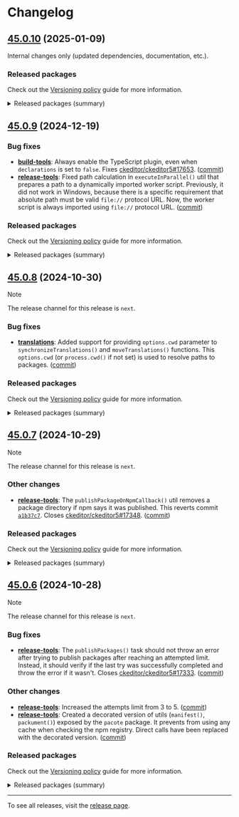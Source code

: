 Changelog
=========

## [45.0.10](https://github.com/ckeditor/ckeditor5-dev/compare/v45.0.9...v45.0.10) (2025-01-09)

Internal changes only (updated dependencies, documentation, etc.).

### Released packages

Check out the [Versioning policy](https://ckeditor.com/docs/ckeditor5/latest/framework/guides/support/versioning-policy.html) guide for more information.

<details>
<summary>Released packages (summary)</summary>

Other releases:

* [@ckeditor/ckeditor5-dev-build-tools](https://www.npmjs.com/package/@ckeditor/ckeditor5-dev-build-tools/v/45.0.10): v45.0.9 => v45.0.10
* [@ckeditor/ckeditor5-dev-bump-year](https://www.npmjs.com/package/@ckeditor/ckeditor5-dev-bump-year/v/45.0.10): v45.0.9 => v45.0.10
* [@ckeditor/ckeditor5-dev-ci](https://www.npmjs.com/package/@ckeditor/ckeditor5-dev-ci/v/45.0.10): v45.0.9 => v45.0.10
* [@ckeditor/ckeditor5-dev-dependency-checker](https://www.npmjs.com/package/@ckeditor/ckeditor5-dev-dependency-checker/v/45.0.10): v45.0.9 => v45.0.10
* [@ckeditor/ckeditor5-dev-docs](https://www.npmjs.com/package/@ckeditor/ckeditor5-dev-docs/v/45.0.10): v45.0.9 => v45.0.10
* [@ckeditor/ckeditor5-dev-release-tools](https://www.npmjs.com/package/@ckeditor/ckeditor5-dev-release-tools/v/45.0.10): v45.0.9 => v45.0.10
* [@ckeditor/ckeditor5-dev-stale-bot](https://www.npmjs.com/package/@ckeditor/ckeditor5-dev-stale-bot/v/45.0.10): v45.0.9 => v45.0.10
* [@ckeditor/ckeditor5-dev-tests](https://www.npmjs.com/package/@ckeditor/ckeditor5-dev-tests/v/45.0.10): v45.0.9 => v45.0.10
* [@ckeditor/ckeditor5-dev-translations](https://www.npmjs.com/package/@ckeditor/ckeditor5-dev-translations/v/45.0.10): v45.0.9 => v45.0.10
* [@ckeditor/ckeditor5-dev-utils](https://www.npmjs.com/package/@ckeditor/ckeditor5-dev-utils/v/45.0.10): v45.0.9 => v45.0.10
* [@ckeditor/ckeditor5-dev-web-crawler](https://www.npmjs.com/package/@ckeditor/ckeditor5-dev-web-crawler/v/45.0.10): v45.0.9 => v45.0.10
* [@ckeditor/typedoc-plugins](https://www.npmjs.com/package/@ckeditor/typedoc-plugins/v/45.0.10): v45.0.9 => v45.0.10
</details>


## [45.0.9](https://github.com/ckeditor/ckeditor5-dev/compare/v45.0.8...v45.0.9) (2024-12-19)

### Bug fixes

* **[build-tools](https://www.npmjs.com/package/@ckeditor/ckeditor5-dev-build-tools)**: Always enable the TypeScript plugin, even when `declarations` is set to `false`. Fixes [ckeditor/ckeditor5#17653](https://github.com/ckeditor/ckeditor5/issues/17653). ([commit](https://github.com/ckeditor/ckeditor5-dev/commit/86f5db1b6aeb3c0e21276df104d4a4c5ee493053))
* **[release-tools](https://www.npmjs.com/package/@ckeditor/ckeditor5-dev-release-tools)**: Fixed path calculation in `executeInParallel()` util that prepares a path to a dynamically imported worker script. Previously, it did not work in Windows, because there is a specific requirement that absolute path must be valid `file://` protocol URL. Now, the worker script is always imported using `file://` protocol URL. ([commit](https://github.com/ckeditor/ckeditor5-dev/commit/3bbf3f4849d91b8613283ebd56ea966501215de1))

### Released packages

Check out the [Versioning policy](https://ckeditor.com/docs/ckeditor5/latest/framework/guides/support/versioning-policy.html) guide for more information.

<details>
<summary>Released packages (summary)</summary>

Other releases:

* [@ckeditor/ckeditor5-dev-build-tools](https://www.npmjs.com/package/@ckeditor/ckeditor5-dev-build-tools/v/45.0.9): v45.0.8 => v45.0.9
* [@ckeditor/ckeditor5-dev-bump-year](https://www.npmjs.com/package/@ckeditor/ckeditor5-dev-bump-year/v/45.0.9): v45.0.8 => v45.0.9
* [@ckeditor/ckeditor5-dev-ci](https://www.npmjs.com/package/@ckeditor/ckeditor5-dev-ci/v/45.0.9): v45.0.8 => v45.0.9
* [@ckeditor/ckeditor5-dev-dependency-checker](https://www.npmjs.com/package/@ckeditor/ckeditor5-dev-dependency-checker/v/45.0.9): v45.0.8 => v45.0.9
* [@ckeditor/ckeditor5-dev-docs](https://www.npmjs.com/package/@ckeditor/ckeditor5-dev-docs/v/45.0.9): v45.0.8 => v45.0.9
* [@ckeditor/ckeditor5-dev-release-tools](https://www.npmjs.com/package/@ckeditor/ckeditor5-dev-release-tools/v/45.0.9): v45.0.8 => v45.0.9
* [@ckeditor/ckeditor5-dev-stale-bot](https://www.npmjs.com/package/@ckeditor/ckeditor5-dev-stale-bot/v/45.0.9): v45.0.8 => v45.0.9
* [@ckeditor/ckeditor5-dev-tests](https://www.npmjs.com/package/@ckeditor/ckeditor5-dev-tests/v/45.0.9): v45.0.8 => v45.0.9
* [@ckeditor/ckeditor5-dev-translations](https://www.npmjs.com/package/@ckeditor/ckeditor5-dev-translations/v/45.0.9): v45.0.8 => v45.0.9
* [@ckeditor/ckeditor5-dev-utils](https://www.npmjs.com/package/@ckeditor/ckeditor5-dev-utils/v/45.0.9): v45.0.8 => v45.0.9
* [@ckeditor/ckeditor5-dev-web-crawler](https://www.npmjs.com/package/@ckeditor/ckeditor5-dev-web-crawler/v/45.0.9): v45.0.8 => v45.0.9
* [@ckeditor/typedoc-plugins](https://www.npmjs.com/package/@ckeditor/typedoc-plugins/v/45.0.9): v45.0.8 => v45.0.9
</details>


## [45.0.8](https://github.com/ckeditor/ckeditor5-dev/compare/v45.0.7...v45.0.8) (2024-10-30)

> [!NOTE]
> The release channel for this release is `next`.

### Bug fixes

* **[translations](https://www.npmjs.com/package/@ckeditor/ckeditor5-dev-translations)**: Added support for providing `options.cwd` parameter to `synchronizeTranslations()` and `moveTranslations()` functions. This `options.cwd` (or `process.cwd()` if not set) is used to resolve paths to packages. ([commit](https://github.com/ckeditor/ckeditor5-dev/commit/37c389ce204b1bd571d085ade3809819b2a12307))

### Released packages

Check out the [Versioning policy](https://ckeditor.com/docs/ckeditor5/latest/framework/guides/support/versioning-policy.html) guide for more information.

<details>
<summary>Released packages (summary)</summary>

Other releases:

* [@ckeditor/ckeditor5-dev-build-tools](https://www.npmjs.com/package/@ckeditor/ckeditor5-dev-build-tools/v/45.0.8): v45.0.7 => v45.0.8
* [@ckeditor/ckeditor5-dev-bump-year](https://www.npmjs.com/package/@ckeditor/ckeditor5-dev-bump-year/v/45.0.8): v45.0.7 => v45.0.8
* [@ckeditor/ckeditor5-dev-ci](https://www.npmjs.com/package/@ckeditor/ckeditor5-dev-ci/v/45.0.8): v45.0.7 => v45.0.8
* [@ckeditor/ckeditor5-dev-dependency-checker](https://www.npmjs.com/package/@ckeditor/ckeditor5-dev-dependency-checker/v/45.0.8): v45.0.7 => v45.0.8
* [@ckeditor/ckeditor5-dev-docs](https://www.npmjs.com/package/@ckeditor/ckeditor5-dev-docs/v/45.0.8): v45.0.7 => v45.0.8
* [@ckeditor/ckeditor5-dev-release-tools](https://www.npmjs.com/package/@ckeditor/ckeditor5-dev-release-tools/v/45.0.8): v45.0.7 => v45.0.8
* [@ckeditor/ckeditor5-dev-stale-bot](https://www.npmjs.com/package/@ckeditor/ckeditor5-dev-stale-bot/v/45.0.8): v45.0.7 => v45.0.8
* [@ckeditor/ckeditor5-dev-tests](https://www.npmjs.com/package/@ckeditor/ckeditor5-dev-tests/v/45.0.8): v45.0.7 => v45.0.8
* [@ckeditor/ckeditor5-dev-translations](https://www.npmjs.com/package/@ckeditor/ckeditor5-dev-translations/v/45.0.8): v45.0.7 => v45.0.8
* [@ckeditor/ckeditor5-dev-utils](https://www.npmjs.com/package/@ckeditor/ckeditor5-dev-utils/v/45.0.8): v45.0.7 => v45.0.8
* [@ckeditor/ckeditor5-dev-web-crawler](https://www.npmjs.com/package/@ckeditor/ckeditor5-dev-web-crawler/v/45.0.8): v45.0.7 => v45.0.8
* [@ckeditor/typedoc-plugins](https://www.npmjs.com/package/@ckeditor/typedoc-plugins/v/45.0.8): v45.0.7 => v45.0.8
</details>


## [45.0.7](https://github.com/ckeditor/ckeditor5-dev/compare/v45.0.6...v45.0.7) (2024-10-29)

> [!NOTE]
> The release channel for this release is `next`.

### Other changes

* **[release-tools](https://www.npmjs.com/package/@ckeditor/ckeditor5-dev-release-tools)**: The `publishPackageOnNpmCallback()` util removes a package directory if npm says it was published. This reverts commit [`a1b37c7`](https://github.com/ckeditor/ckeditor5-dev/commit/a1b37c79347a7f74f88f6d945526e90b8ea96a67). Closes [ckeditor/ckeditor5#17348](https://github.com/ckeditor/ckeditor5/issues/17348). ([commit](https://github.com/ckeditor/ckeditor5-dev/commit/735d7ec20e651cc4b22be235963d4502aba71802))

### Released packages

Check out the [Versioning policy](https://ckeditor.com/docs/ckeditor5/latest/framework/guides/support/versioning-policy.html) guide for more information.

<details>
<summary>Released packages (summary)</summary>

Other releases:

* [@ckeditor/ckeditor5-dev-build-tools](https://www.npmjs.com/package/@ckeditor/ckeditor5-dev-build-tools/v/45.0.7): v45.0.6 => v45.0.7
* [@ckeditor/ckeditor5-dev-bump-year](https://www.npmjs.com/package/@ckeditor/ckeditor5-dev-bump-year/v/45.0.7): v45.0.6 => v45.0.7
* [@ckeditor/ckeditor5-dev-ci](https://www.npmjs.com/package/@ckeditor/ckeditor5-dev-ci/v/45.0.7): v45.0.6 => v45.0.7
* [@ckeditor/ckeditor5-dev-dependency-checker](https://www.npmjs.com/package/@ckeditor/ckeditor5-dev-dependency-checker/v/45.0.7): v45.0.6 => v45.0.7
* [@ckeditor/ckeditor5-dev-docs](https://www.npmjs.com/package/@ckeditor/ckeditor5-dev-docs/v/45.0.7): v45.0.6 => v45.0.7
* [@ckeditor/ckeditor5-dev-release-tools](https://www.npmjs.com/package/@ckeditor/ckeditor5-dev-release-tools/v/45.0.7): v45.0.6 => v45.0.7
* [@ckeditor/ckeditor5-dev-stale-bot](https://www.npmjs.com/package/@ckeditor/ckeditor5-dev-stale-bot/v/45.0.7): v45.0.6 => v45.0.7
* [@ckeditor/ckeditor5-dev-tests](https://www.npmjs.com/package/@ckeditor/ckeditor5-dev-tests/v/45.0.7): v45.0.6 => v45.0.7
* [@ckeditor/ckeditor5-dev-translations](https://www.npmjs.com/package/@ckeditor/ckeditor5-dev-translations/v/45.0.7): v45.0.6 => v45.0.7
* [@ckeditor/ckeditor5-dev-utils](https://www.npmjs.com/package/@ckeditor/ckeditor5-dev-utils/v/45.0.7): v45.0.6 => v45.0.7
* [@ckeditor/ckeditor5-dev-web-crawler](https://www.npmjs.com/package/@ckeditor/ckeditor5-dev-web-crawler/v/45.0.7): v45.0.6 => v45.0.7
* [@ckeditor/typedoc-plugins](https://www.npmjs.com/package/@ckeditor/typedoc-plugins/v/45.0.7): v45.0.6 => v45.0.7
</details>


## [45.0.6](https://github.com/ckeditor/ckeditor5-dev/compare/v45.0.5...v45.0.6) (2024-10-28)

> [!NOTE]
> The release channel for this release is `next`.

### Bug fixes

* **[release-tools](https://www.npmjs.com/package/@ckeditor/ckeditor5-dev-release-tools)**: The `publishPackages()` task should not throw an error after trying to publish packages after reaching an attempted limit. Instead, it should verify if the last try was successfully completed and throw the error if it wasn't. Closes [ckeditor/ckeditor5#17333](https://github.com/ckeditor/ckeditor5/issues/17333). ([commit](https://github.com/ckeditor/ckeditor5-dev/commit/937c093d9993c4a43efb9de673b2fb492c152bd0))

### Other changes

* **[release-tools](https://www.npmjs.com/package/@ckeditor/ckeditor5-dev-release-tools)**: Increased the attempts limit from 3 to 5. ([commit](https://github.com/ckeditor/ckeditor5-dev/commit/937c093d9993c4a43efb9de673b2fb492c152bd0))
* **[release-tools](https://www.npmjs.com/package/@ckeditor/ckeditor5-dev-release-tools)**: Created a decorated version of utils (`manifest()`, `packument()`) exposed by the `pacote` package. It prevents from using any cache when checking the npm registry. Direct calls have been replaced with the decorated version. ([commit](https://github.com/ckeditor/ckeditor5-dev/commit/937c093d9993c4a43efb9de673b2fb492c152bd0))

### Released packages

Check out the [Versioning policy](https://ckeditor.com/docs/ckeditor5/latest/framework/guides/support/versioning-policy.html) guide for more information.

<details>
<summary>Released packages (summary)</summary>

Other releases:

* [@ckeditor/ckeditor5-dev-build-tools](https://www.npmjs.com/package/@ckeditor/ckeditor5-dev-build-tools/v/45.0.6): v45.0.5 => v45.0.6
* [@ckeditor/ckeditor5-dev-bump-year](https://www.npmjs.com/package/@ckeditor/ckeditor5-dev-bump-year/v/45.0.6): v45.0.5 => v45.0.6
* [@ckeditor/ckeditor5-dev-ci](https://www.npmjs.com/package/@ckeditor/ckeditor5-dev-ci/v/45.0.6): v45.0.5 => v45.0.6
* [@ckeditor/ckeditor5-dev-dependency-checker](https://www.npmjs.com/package/@ckeditor/ckeditor5-dev-dependency-checker/v/45.0.6): v45.0.5 => v45.0.6
* [@ckeditor/ckeditor5-dev-docs](https://www.npmjs.com/package/@ckeditor/ckeditor5-dev-docs/v/45.0.6): v45.0.5 => v45.0.6
* [@ckeditor/ckeditor5-dev-release-tools](https://www.npmjs.com/package/@ckeditor/ckeditor5-dev-release-tools/v/45.0.6): v45.0.5 => v45.0.6
* [@ckeditor/ckeditor5-dev-stale-bot](https://www.npmjs.com/package/@ckeditor/ckeditor5-dev-stale-bot/v/45.0.6): v45.0.5 => v45.0.6
* [@ckeditor/ckeditor5-dev-tests](https://www.npmjs.com/package/@ckeditor/ckeditor5-dev-tests/v/45.0.6): v45.0.5 => v45.0.6
* [@ckeditor/ckeditor5-dev-translations](https://www.npmjs.com/package/@ckeditor/ckeditor5-dev-translations/v/45.0.6): v45.0.5 => v45.0.6
* [@ckeditor/ckeditor5-dev-utils](https://www.npmjs.com/package/@ckeditor/ckeditor5-dev-utils/v/45.0.6): v45.0.5 => v45.0.6
* [@ckeditor/ckeditor5-dev-web-crawler](https://www.npmjs.com/package/@ckeditor/ckeditor5-dev-web-crawler/v/45.0.6): v45.0.5 => v45.0.6
* [@ckeditor/typedoc-plugins](https://www.npmjs.com/package/@ckeditor/typedoc-plugins/v/45.0.6): v45.0.5 => v45.0.6
</details>

---

To see all releases, visit the [release page](https://github.com/ckeditor/ckeditor5-dev/releases).

